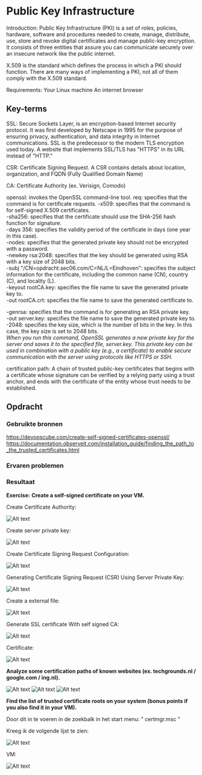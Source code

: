 # Public Key Infrastructure

Introduction:
Public Key Infrastructure (PKI) is a set of roles, policies, hardware, software and procedures needed to create, manage, distribute, use, store and revoke digital certificates and manage public-key encryption.
It consists of three entities that assure you can communicate securely over an insecure network like the public internet.

X.509 is the standard which defines the process in which a PKI should function. There are many ways of implementing a PKI, not all of them comply with the X.509 standard.

Requirements:
Your Linux machine
An internet browser

## Key-terms

SSL: Secure Sockets Layer, is an encryption-based Internet security protocol. It was first developed by Netscape in 1995 for the purpose of ensuring privacy, authentication, and data integrity in Internet communications. SSL is the predecessor to the modern TLS encryption used today. A website that implements SSL/TLS has "HTTPS" in its URL instead of "HTTP."

CSR: Certificate Signing Request. A CSR contains details about location, organization, and FQDN (Fully Qualified Domain Name)

CA: Certificate Authority (ex. Verisign, Comodo)

openssl: invokes the OpenSSL command-line tool.
req: specifies that the command is for certificate requests.
-x509: specifies that the command is for self-signed X.509 certificates.  
-sha256: specifies that the certificate should use the SHA-256 hash function for signature.  
-days 356: specifies the validity period of the certificate in days (one year in this case).  
-nodes: specifies that the generated private key should not be encrypted with a password.  
-newkey rsa:2048: specifies that the key should be generated using RSA with a key size of 2048 bits.  
-subj "/CN=opdracht.sec06.com/C=NL/L=Eindhoven": specifies the subject information for the certificate, including the common name (CN), country (C), and locality (L).  
-keyout rootCA.key: specifies the file name to save the generated private key to.  
-out rootCA.crt: specifies the file name to save the generated certificate to.  

-genrsa: specifies that the command is for generating an RSA private key.  
-out server.key: specifies the file name to save the generated private key to.  
-2048: specifies the key size, which is the number of bits in the key. In this case, the key size is set to 2048 bits.  
*When you run this command, OpenSSL generates a new private key for the server and saves it to the specified file, server.key. This private key can be used in combination with a public key (e.g., a certificate) to enable secure communication with the server using protocols like HTTPS or SSH.*

certification path: A chain of trusted public-key certificates that begins with a certificate whose signature can be verified by a relying party using a trust anchor, and ends with the certificate of the entity whose trust needs to be established.

## Opdracht
### Gebruikte bronnen

https://devopscube.com/create-self-signed-certificates-openssl/
https://documentation.observeit.com/installation_guide/finding_the_path_to_the_trusted_certificates.html


### Ervaren problemen

### Resultaat
**Exercise:**
**Create a self-signed certificate on your VM.**

Create Certificate Authority:

![Alt text](../00_includes/Week3/SEC-06.1.PNG)

Create server private key:

![Alt text](../00_includes/Week3/SEC-06.2.PNG)

Create Certificate Signing Request Configuration:

![Alt text](../00_includes/Week3/SEC-06.3.PNG)

Generating Certificate Signing Request (CSR) Using Server Private Key:

![Alt text](../00_includes/Week3/SEC-06.4.PNG)

Create a external file:

![Alt text](../00_includes/Week3/SEC-06.5.PNG)

Generate SSL certificate With self signed CA:

![Alt text](../00_includes/Week3/SEC-06.6.PNG)

Certificate:

![Alt text](../00_includes/Week3/SEC-06.7.PNG)

**Analyze some certification paths of known websites (ex. techgrounds.nl / google.com / ing.nl).**

![Alt text](../00_includes/Week3/SEC-06.8.PNG)
![Alt text](../00_includes/Week3/SEC-06.9.PNG)
![Alt text](../00_includes/Week3/SEC-06.10.PNG)

**Find the list of trusted certificate roots on your system (bonus points if you also find it in your VM).**

Door dit in te voeren in de zoekbalk in het start menu: " certmgr.msc " 

Kreeg ik de volgende lijst te zien:

![Alt text](../00_includes/Week3/SEC-06.11.PNG)

VM:

![Alt text](../00_includes/Week3/SEC-06bonus.PNG)



